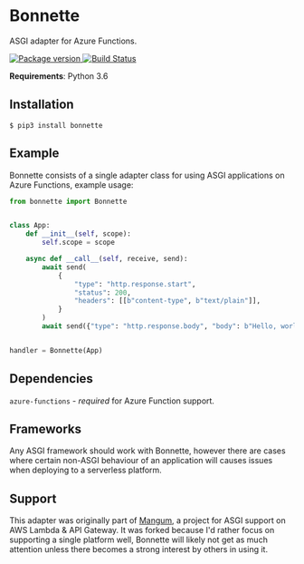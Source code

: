 # Bonnette

ASGI adapter for Azure Functions.

<a href="https://pypi.org/project/bonnette/">
    <img src="https://badge.fury.io/py/bonnette.svg" alt="Package version">
</a>
<a href="https://travis-ci.org/erm/bonnette">
    <img src="https://travis-ci.org/erm/bonnette.svg?branch=master" alt="Build Status">
</a>


**Requirements**: Python 3.6

## Installation

```shell
$ pip3 install bonnette
```

## Example

Bonnette consists of a single adapter class for using ASGI applications on Azure Functions, example usage:

```python
from bonnette import Bonnette


class App:
    def __init__(self, scope):
        self.scope = scope

    async def __call__(self, receive, send):
        await send(
            {
                "type": "http.response.start",
                "status": 200,
                "headers": [[b"content-type", b"text/plain"]],
            }
        )
        await send({"type": "http.response.body", "body": b"Hello, world!"})


handler = Bonnette(App)
```

## Dependencies

`azure-functions` - *required* for Azure Function support.

## Frameworks

Any ASGI framework should work with Bonnette, however there are cases where certain non-ASGI behaviour of an application will causes issues when deploying to a serverless platform.

## Support

This adapter was originally part of [Mangum](https://github.com/erm/mangum), a project for ASGI support on AWS Lambda & API Gateway. It was forked because I'd rather focus on supporting a single platform well, Bonnette will likely not get as much attention unless there becomes a strong interest by others in using it.
